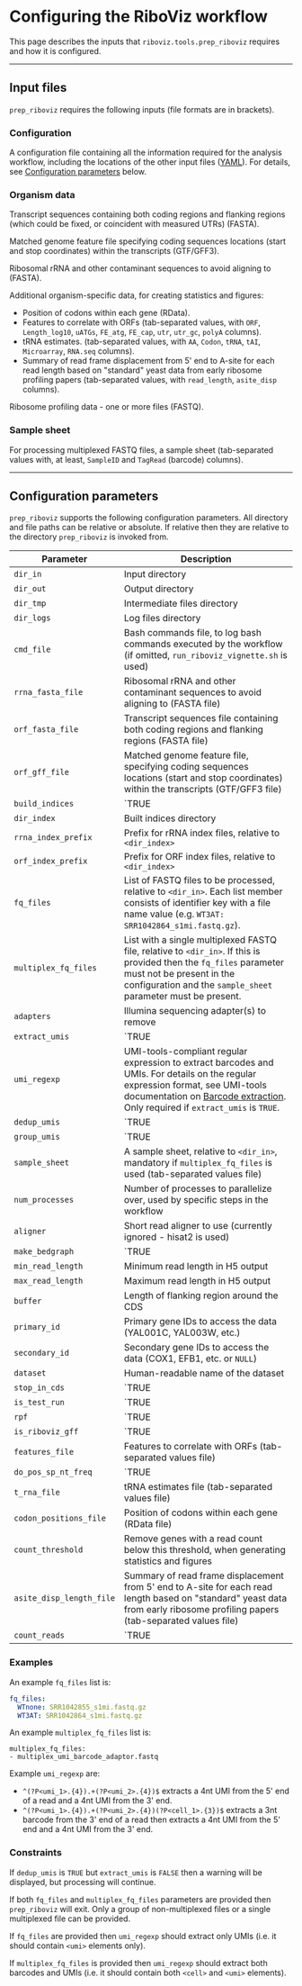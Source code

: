 # Configuring the RiboViz workflow

This page describes the inputs that `riboviz.tools.prep_riboviz` requires and how it is configured.

---

## Input files

`prep_riboviz` requires the following inputs (file formats are in brackets).

### Configuration

A configuration file containing all the information required for the analysis workflow, including the locations of the other input files ([YAML](http://www.yaml.org/)). For details, see [Configuration parameters](#configuration-parameters) below.

### Organism data

Transcript sequences containing both coding regions and flanking regions (which could be fixed, or coincident with measured UTRs) (FASTA).

Matched genome feature file  specifying coding sequences locations (start and stop coordinates) within the transcripts (GTF/GFF3).

Ribosomal rRNA and other contaminant sequences to avoid aligning to (FASTA).

Additional organism-specific data, for creating statistics and figures:

* Position of codons within each gene (RData).
* Features to correlate with ORFs (tab-separated values, with `ORF`, `Length_log10`, `uATGs`, `FE_atg`, `FE_cap`, `utr`, `utr_gc`, `polyA` columns).
* tRNA estimates. (tab-separated values, with `AA`, `Codon`, `tRNA`, `tAI`, `Microarray`, `RNA.seq` columns).
* Summary of read frame displacement from 5' end to A-site for each read length based on "standard" yeast data from early ribosome profiling papers (tab-separated values, with `read_length`, `asite_disp` columns).

Ribosome profiling data - one or more files (FASTQ).

### Sample sheet

For processing multiplexed FASTQ files, a sample sheet (tab-separated values with, at least, `SampleID` and `TagRead` (barcode) columns).

---

## Configuration parameters

`prep_riboviz` supports the following configuration parameters. All directory and file paths can be relative or absolute. If relative then they are relative to the directory `prep_riboviz` is invoked from.

| Parameter | Description |
| --------- | ----------- |
| `dir_in` | Input directory |
| `dir_out` | Output directory |
| `dir_tmp` | Intermediate files directory |
| `dir_logs` | Log files directory |
| `cmd_file` | Bash commands file, to log bash commands executed by the workflow (if omitted, `run_riboviz_vignette.sh` is used) |
| `rrna_fasta_file` | Ribosomal rRNA and other contaminant sequences to avoid aligning to (FASTA file) |
| `orf_fasta_file` | Transcript sequences file containing both coding regions and flanking regions (FASTA file) |
| `orf_gff_file` | Matched genome feature file, specifying coding sequences locations (start and stop coordinates) within the transcripts (GTF/GFF3 file) |
| `build_indices` | `TRUE|FALSE`, rebuild indices from FASTA files? |
| `dir_index` | Built indices directory |
| `rrna_index_prefix` | Prefix for rRNA index files, relative to `<dir_index>` |
| `orf_index_prefix` | Prefix for ORF index files, relative to `<dir_index>` |
| `fq_files` |  List of FASTQ files to be processed, relative to `<dir_in>`. Each list member consists of identifier key with a file name value (e.g. `WT3AT: SRR1042864_s1mi.fastq.gz`). | 
| `multiplex_fq_files` | List with a single multiplexed FASTQ file, relative to `<dir_in>`. If this is provided then the `fq_files` parameter must not be present in the configuration and the `sample_sheet` parameter must be present. |
| `adapters` | Illumina sequencing adapter(s) to remove |
| `extract_umis` | `TRUE|FALSE`, extract UMIs after adapter trimming? |
| `umi_regexp` | UMI-tools-compliant regular expression to extract barcodes and UMIs. For details on the regular expression format, see UMI-tools documentation on [Barcode extraction](https://umi-tools.readthedocs.io/en/latest/reference/extract.html#barcode-extraction). Only required if `extract_umis` is `TRUE`. |
| `dedup_umis` | `TRUE|FALSE`, deduplicate reads using UMI-tools? |
| `group_umis` | `TRUE|FALSE`, summarise UMI groups both pre- and post-deduplication, using UMI-tools? Useful for debugging. |
| `sample_sheet` | A sample sheet, relative to `<dir_in>`, mandatory if `multiplex_fq_files` is used (tab-separated values file) |
| `num_processes` | Number of processes to parallelize over, used by specific steps in the workflow |
| `aligner` | Short read aligner to use (currently ignored - hisat2 is used) |
| `make_bedgraph` | `TRUE|FALSE`, output bedgraph data files in addition to H5 files? |
| `min_read_length` | Minimum read length in H5 output |
| `max_read_length` | Maximum read length in H5 output |
| `buffer` | Length of flanking region around the CDS |
| `primary_id` | Primary gene IDs to access the data (YAL001C, YAL003W, etc.) |
| `secondary_id` | Secondary gene IDs to access the data (COX1, EFB1, etc. or `NULL`) |
| `dataset` | Human-readable name of the dataset |
| `stop_in_cds` | `TRUE|FALSE`, are stop codons part of the CDS annotations in GFF? |
| `is_test_run` | `TRUE|FALSE`, is this a test run? (unused) |
| `rpf` | `TRUE|FALSE`, is the dataset an RPF or mRNA dataset? |
| `is_riboviz_gff` | `TRUE|FALSE`, does the GFF file contain 3 elements per gene - UTR5, CDS, and UTR3? |
| `features_file` | Features to correlate with ORFs (tab-separated values file) |
| `do_pos_sp_nt_freq` | `TRUE|FALSE`, calculate position-specific nucleotide freqeuency? |
| `t_rna_file` | tRNA estimates file (tab-separated values file) |
| `codon_positions_file` | Position of codons within each gene (RData file) |
| `count_threshold` | Remove genes with a read count below this threshold, when generating statistics and figures |
| `asite_disp_length_file` | Summary of read frame displacement from 5' end to A-site for each read length based on "standard" yeast data from early ribosome profiling papers (tab-separated values file) |
| `count_reads` | `TRUE|FALSE`, scan input, temporary and output files and produce counts of reads in each FASTQ, SAM, and BAM file processed? |

### Examples

An example `fq_files` list is:

```yaml
fq_files:
  WTnone: SRR1042855_s1mi.fastq.gz
  WT3AT: SRR1042864_s1mi.fastq.gz
```

An example `multiplex_fq_files` list is:

```
multiplex_fq_files:
- multiplex_umi_barcode_adaptor.fastq
```

Example `umi_regexp` are:

* `^(?P<umi_1>.{4}).+(?P<umi_2>.{4})$` extracts a 4nt UMI from the 5' end of a read and a 4nt UMI from the 3' end.
* `^(?P<umi_1>.{4}).+(?P<umi_2>.{4})(?P<cell_1>.{3})$` extracts a 3nt barcode from the 3' end of a read then extracts a 4nt UMI from the 5' end and a 4nt UMI from the 3' end.

### Constraints

If `dedup_umis` is `TRUE` but `extract_umis` is `FALSE` then a warning will be displayed, but processing will continue.

If both `fq_files` and `multiplex_fq_files` parameters are provided then `prep_riboviz` will exit. Only a group of non-multiplexed files or a single multiplexed file can be provided.

If `fq_files` are provided then `umi_regexp` should extract only UMIs (i.e. it should contain `<umi>` elements only).

If `multiplex_fq_files` is provided then `umi_regexp` should extract both barcodes and UMIs (i.e. it should contain both `<cell>` and `<umi>` elements).
